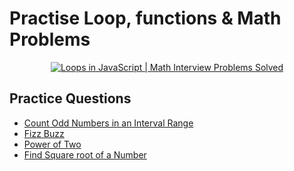 # Practise Loop, functions & Math Problems

<p align="center">
  <a href="https://youtu.be/MLVJWmG2iYI">
  <img src="https://img.youtube.com/vi/MLVJWmG2iYI/0.jpg" alt="Loops in JavaScript | Math Interview Problems Solved" />
  </a>
</p>

## Practice Questions

- [Count Odd Numbers in an Interval Range](https://leetcode.com/problems/count-odd-numbers-in-an-interval-range/)
- [Fizz Buzz](https://leetcode.com/problems/fizz-buzz/)
- [Power of Two](https://leetcode.com/problems/power-of-two/)
- [Find Square root of a Number](https://leetcode.com/problems/sqrtx/)
